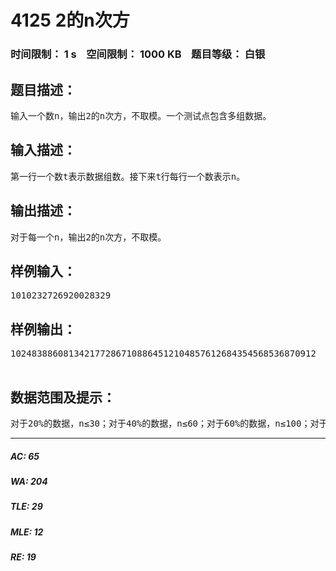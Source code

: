 # 4125 2的n次方   
### 时间限制： 1 s&nbsp;&nbsp;&nbsp;&nbsp;空间限制： 1000 KB&nbsp;&nbsp;&nbsp;&nbsp;题目等级： 白银  
## 题目描述：  

<pre>
输入一个数n，输出2的n次方，不取模。一个测试点包含多组数据。
</pre>
  
  
## 输入描述：  

<pre>
第一行一个数t表示数据组数。接下来t行每行一个数表示n。
</pre>
  
  
## 输出描述：  

<pre>
对于每一个n，输出2的n次方，不取模。
</pre>
  
  
## 样例输入：  

<pre>
1010232726920028329
</pre>
  
  
## 样例输出：  

<pre>
1024838860813421772867108864512104857612684354568536870912  

</pre>
  
  
## 数据范围及提示：  

<pre>
对于20%的数据，n≤30；对于40%的数据，n≤60；对于60%的数据，n≤100；对于80%的数据，n≤1000；对于100%的数据，0≤n≤15000；t在10~200以内基本均匀分布。
</pre>
  
  
***  

##### AC: 65  
##### WA: 204  
##### TLE: 29  
##### MLE: 12  
##### RE: 19  
